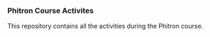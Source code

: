 ### Phitron Course Activites

This repository contains all the activities during the Phitron course.
